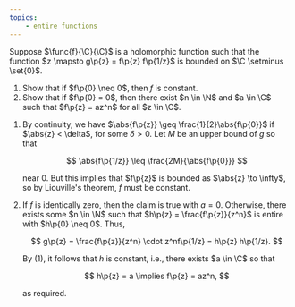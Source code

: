 ```yaml
---
topics:
    - entire functions
---
```


<problem>

Suppose $\func{f}{\C}{\C}$ is a holomorphic function such that the function $z \mapsto g\p{z} = f\p{z} f\p{1/z}$ is bounded on $\C \setminus \set{0}$.

1. Show that if $f\p{0} \neq 0$, then $f$ is constant.
2. Show that if $f\p{0} = 0$, then there exist $n \in \N$ and $a \in \C$ such that $f\p{z} = az^n$ for all $z \in \C$.

</problem>

<solution>

1. By continuity, we have $\abs{f\p{z}} \geq \frac{1}{2}\abs{f\p{0}}$ if $\abs{z} < \delta$, for some $\delta > 0$. Let $M$ be an upper bound of $g$ so that

    $$
    \abs{f\p{1/z}}
        \leq \frac{2M}{\abs{f\p{0}}}
    $$

    near $0$. But this implies that $f\p{z}$ is bounded as $\abs{z} \to \infty$, so by Liouville's theorem, $f$ must be constant.

2. If $f$ is identically zero, then the claim is true with $a = 0$. Otherwise, there exists some $n \in \N$ such that $h\p{z} = \frac{f\p{z}}{z^n}$ is entire with $h\p{0} \neq 0$. Thus,

    $$
    g\p{z}
        = \frac{f\p{z}}{z^n} \cdot z^nf\p{1/z}
        = h\p{z} h\p{1/z}.
    $$

    By (1), it follows that $h$ is constant, i.e., there exists $a \in \C$ so that

    $$
    h\p{z} = a
    \implies f\p{z} = az^n,
    $$

    as required.

</solution>
